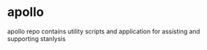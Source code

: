 # apollo
apollo repo contains utility scripts and application for assisting and supporting stanlysis
